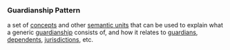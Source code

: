 ### Guardianship Pattern

a set of <a href="https://essif-lab.github.io/framework/docs/terms/concept" hovertext="Concept: the ideas/thoughts behind a classification of Entities (what makes Entities in that class 'the same').">concepts</a> and other <a href="https://tno-terminology-design.github.io/tev2-specifications/docs/terms/semantic-unit" hovertext="a basic building block of meaning or representation that exists within the 'mind' of a party, e.g., a concept, relation, or property. Parties use terms (words/phrases) to refer to these intangible building blocks.">semantic units</a> that can be used to explain what a generic <a href="https://essif-lab.github.io/framework/docs/terms/guardianship" hovertext="Guardianship (in a Jurisdiction): the specification of a set of rights and duties between Legal Entities of the Jurisdiction that enforces these rights and duties, for the purpose of caring for and/or protecting/guarding/defending one or more of these Entities. (Synonym of Guardianship Arrangement)">guardianship</a> consists of, and how it relates to <a href="https://essif-lab.github.io/framework/docs/terms/guardian" hovertext="Guardian: a Party that has been assigned rights and duties in a Guardianship Arrangement for the purpose of caring for and/or protecting/guarding/defending the Entity that is the Dependent in that Guardianship Arrangement.">guardians</a>, <a href="https://essif-lab.github.io/framework/docs/terms/dependent" hovertext="Dependent (in a Guardianship Arrangement): an Entity for the caring for and/or protecting/guarding/defending of which a Guardianship Arrangement has been established.">dependents</a>, <a href="https://essif-lab.github.io/framework/docs/terms/jurisdiction" hovertext="Jurisdiction: the composition of a Legal System (legislation, enforcement thereof, and conflict resolution), a Party that governs that Legal System, a scope within which that Legal System is operational, and one or more Objectives for the purpose of which the Legal System is operated.">jurisdictions</a>, etc.